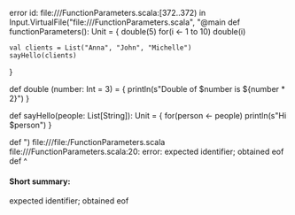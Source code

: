 error id: file://<WORKSPACE>/FunctionParameters.scala:[372..372) in Input.VirtualFile("file://<WORKSPACE>/FunctionParameters.scala", "@main
def functionParameters(): Unit = {
    double(5)
    for(i <- 1 to 10)
        double(i)
    
    val clients = List("Anna", "John", "Michelle")
    sayHello(clients)
}

def double (number: Int = 3) = {
    println(s"Double of $number is ${number * 2}")
}

def sayHello(people: List[String]): Unit = {
    for(person <- people)
        println(s"Hi $person")
}

def ")
file://<WORKSPACE>/file:<WORKSPACE>/FunctionParameters.scala
file://<WORKSPACE>/FunctionParameters.scala:20: error: expected identifier; obtained eof
def 
    ^
#### Short summary: 

expected identifier; obtained eof